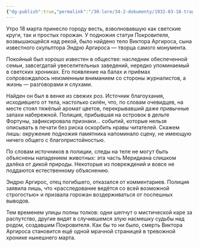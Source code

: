 ```yaml
---
{"dg-publish":true,"permalink":"/30-lore/34-2-dokumenty/1932-03-18-tragedi-ya-u-pokrovitel-ya/","tags":["мир/документ"]}
---
```


Утро 18 марта принесло городу весть, взволновавшую как светские круги, так и простых горожан. У подножия статуи Покровителя, возвышающейся над рекой, было найдено тело Виктора Аргироса, сына известного скульптора Эндрю Аргироса — творца самого монумента.

Покойный был хорошо известен в обществе: наследник обеспеченной семьи, завсегдатай увеселительных заведений, нередко упоминаемый в светских хрониках. Его появление на балах и приёмах сопровождалось неизменным вниманием со стороны журналистов, а жизнь — разговорами и слухами.

Найден он был в венке из свежих роз. Источник благоухания, исходившего от тела, настолько силён, что, по словам очевидцев, на месте стоял тяжёлый аромат цветов, перекрывавший даже привычные запахи набережной. Полиция, прибывшая на островок в дельте Фортуны, зафиксировала признаки… событий, которые нельзя описывать в печати без риска оскорбить нравы читателей. Скажем лишь: окружение подножия памятника напоминало сцену, не имеющую ничего общего с благопристойностью.  

По словам источников в полиции, следы на теле не могут быть объяснены нападением животных: эта часть Меридиана слишком далёка от дикой природы. Некоторые из повреждений и вовсе не поддаются естественному объяснению.

Эндрю Аргирос, отец погибшего, отказался от комментариев. Полиция заявила лишь, что «расследование ведётся со всей возможной строгостью» и призвала горожан воздерживаться от поспешных выводов.

Тем временем улицы полны толков: одни шепчут о мистической каре за распутство, другие видят в случившемся злую насмешку судьбы над родом, создавшим Покровителя. Как бы то ни было, смерть Виктора Аргироса становится ещё одной мрачной страницей в тревожной хронике нынешнего марта.